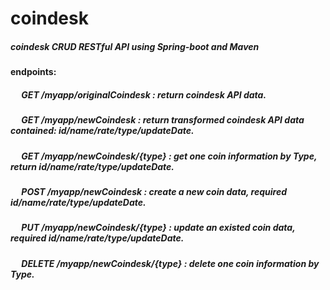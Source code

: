 # coindesk

##### coindesk CRUD RESTful API using Spring-boot and Maven

#### endpoints:
##### &emsp; GET /myapp/originalCoindesk : **return** coindesk API data.
##### &emsp; GET /myapp/newCoindesk : **return** transformed coindesk API data contained: id/name/rate/type/updateDate.
##### &emsp; GET /myapp/newCoindesk/{type} : get one coin information by Type, **return** id/name/rate/type/updateDate.
##### &emsp; POST /myapp/newCoindesk : create a new coin data, **required** id/name/rate/type/updateDate.
##### &emsp; PUT /myapp/newCoindesk/{type} : update an existed coin data, **required** id/name/rate/type/updateDate.
##### &emsp; DELETE /myapp/newCoindesk/{type} : delete one coin information by Type. 
